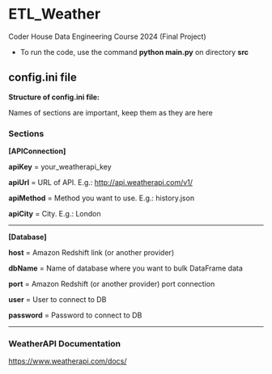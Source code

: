# ETL_Weather

 Coder House Data Engineering Course 2024 (Final Project)
 
- To run the code, use the command **python main.py** on directory **src**

## config.ini file

**Structure of config.ini file:**

Names of sections are important, keep them as they are here

### Sections

__[APIConnection]__

**apiKey** = your_weatherapi_key

**apiUrl** = URL of API. E.g.: http://api.weatherapi.com/v1/

**apiMethod** = Method you want to use. E.g.: history.json

**apiCity** = City. E.g.: London

---

__[Database]__

**host** = Amazon Redshift link (or another provider)

**dbName** = Name of database where you want to bulk DataFrame data

**port** = Amazon Redshift (or another provider) port connection

**user** = User to connect to DB

**password** = Password to connect to DB

---

### WeatherAPI Documentation

https://www.weatherapi.com/docs/
